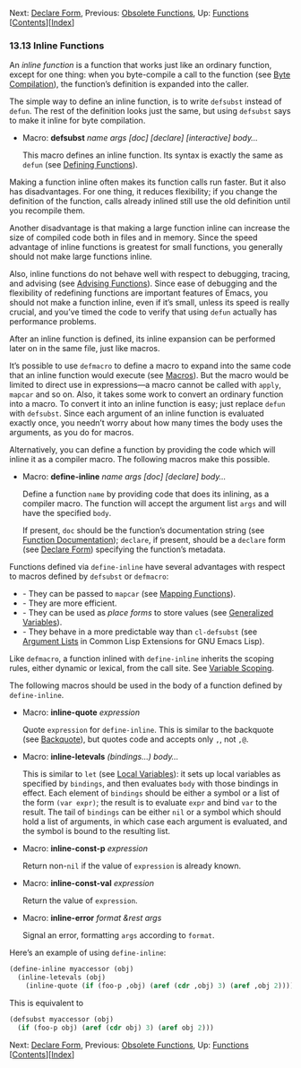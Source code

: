 

Next: [Declare Form](Declare-Form.html), Previous: [Obsolete Functions](Obsolete-Functions.html), Up: [Functions](Functions.html)   \[[Contents](index.html#SEC_Contents "Table of contents")]\[[Index](Index.html "Index")]

### 13.13 Inline Functions

An *inline function* is a function that works just like an ordinary function, except for one thing: when you byte-compile a call to the function (see [Byte Compilation](Byte-Compilation.html)), the function’s definition is expanded into the caller.

The simple way to define an inline function, is to write `defsubst` instead of `defun`. The rest of the definition looks just the same, but using `defsubst` says to make it inline for byte compilation.

*   Macro: **defsubst** *name args \[doc] \[declare] \[interactive] body…*

    This macro defines an inline function. Its syntax is exactly the same as `defun` (see [Defining Functions](Defining-Functions.html)).

Making a function inline often makes its function calls run faster. But it also has disadvantages. For one thing, it reduces flexibility; if you change the definition of the function, calls already inlined still use the old definition until you recompile them.

Another disadvantage is that making a large function inline can increase the size of compiled code both in files and in memory. Since the speed advantage of inline functions is greatest for small functions, you generally should not make large functions inline.

Also, inline functions do not behave well with respect to debugging, tracing, and advising (see [Advising Functions](Advising-Functions.html)). Since ease of debugging and the flexibility of redefining functions are important features of Emacs, you should not make a function inline, even if it’s small, unless its speed is really crucial, and you’ve timed the code to verify that using `defun` actually has performance problems.

After an inline function is defined, its inline expansion can be performed later on in the same file, just like macros.

It’s possible to use `defmacro` to define a macro to expand into the same code that an inline function would execute (see [Macros](Macros.html)). But the macro would be limited to direct use in expressions—a macro cannot be called with `apply`, `mapcar` and so on. Also, it takes some work to convert an ordinary function into a macro. To convert it into an inline function is easy; just replace `defun` with `defsubst`. Since each argument of an inline function is evaluated exactly once, you needn’t worry about how many times the body uses the arguments, as you do for macros.

Alternatively, you can define a function by providing the code which will inline it as a compiler macro. The following macros make this possible.

*   Macro: **define-inline** *name args \[doc] \[declare] body…*

    Define a function `name` by providing code that does its inlining, as a compiler macro. The function will accept the argument list `args` and will have the specified `body`.

    If present, `doc` should be the function’s documentation string (see [Function Documentation](Function-Documentation.html)); `declare`, if present, should be a `declare` form (see [Declare Form](Declare-Form.html)) specifying the function’s metadata.

Functions defined via `define-inline` have several advantages with respect to macros defined by `defsubst` or `defmacro`:

*   \- They can be passed to `mapcar` (see [Mapping Functions](Mapping-Functions.html)).
*   \- They are more efficient.
*   \- They can be used as *place forms* to store values (see [Generalized Variables](Generalized-Variables.html)).
*   \- They behave in a more predictable way than `cl-defsubst` (see [Argument Lists](https://www.gnu.org/software/emacs/manual/html_node/cl/Argument-Lists.html#Argument-Lists) in Common Lisp Extensions for GNU Emacs Lisp).

Like `defmacro`, a function inlined with `define-inline` inherits the scoping rules, either dynamic or lexical, from the call site. See [Variable Scoping](Variable-Scoping.html).

The following macros should be used in the body of a function defined by `define-inline`.

*   Macro: **inline-quote** *expression*

    Quote `expression` for `define-inline`. This is similar to the backquote (see [Backquote](Backquote.html)), but quotes code and accepts only `,`, not `,@`.

<!---->

*   Macro: **inline-letevals** *(bindings…) body…*

    This is similar to `let` (see [Local Variables](Local-Variables.html)): it sets up local variables as specified by `bindings`, and then evaluates `body` with those bindings in effect. Each element of `bindings` should be either a symbol or a list of the form `(var expr)`; the result is to evaluate `expr` and bind `var` to the result. The tail of `bindings` can be either `nil` or a symbol which should hold a list of arguments, in which case each argument is evaluated, and the symbol is bound to the resulting list.

<!---->

*   Macro: **inline-const-p** *expression*

    Return non-`nil` if the value of `expression` is already known.

<!---->

*   Macro: **inline-const-val** *expression*

    Return the value of `expression`.

<!---->

*   Macro: **inline-error** *format \&rest args*

    Signal an error, formatting `args` according to `format`.

Here’s an example of using `define-inline`:

```lisp
(define-inline myaccessor (obj)
  (inline-letevals (obj)
    (inline-quote (if (foo-p ,obj) (aref (cdr ,obj) 3) (aref ,obj 2)))))
```

This is equivalent to

```lisp
(defsubst myaccessor (obj)
  (if (foo-p obj) (aref (cdr obj) 3) (aref obj 2)))
```

Next: [Declare Form](Declare-Form.html), Previous: [Obsolete Functions](Obsolete-Functions.html), Up: [Functions](Functions.html)   \[[Contents](index.html#SEC_Contents "Table of contents")]\[[Index](Index.html "Index")]
